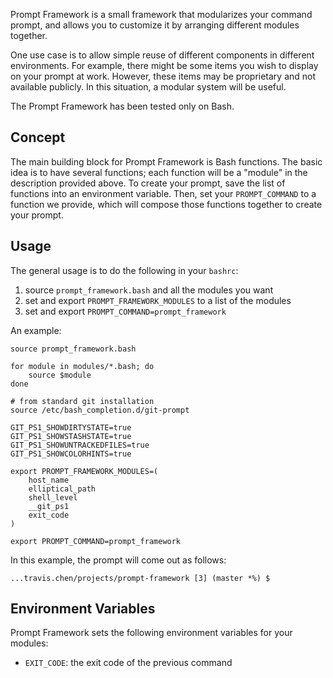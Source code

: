 
Prompt Framework is a small framework that modularizes your command prompt, and
allows you to customize it by arranging different modules together.

One use case is to allow simple reuse of different components in different
environments. For example, there might be some items you wish to display on your
prompt at work. However, these items may be proprietary and not available
publicly. In this situation, a modular system will be useful.

The Prompt Framework has been tested only on Bash.


## Concept

The main building block for Prompt Framework is Bash functions. The basic idea
is to have several functions; each function will be a "module" in the
description provided above. To create your prompt, save the list of functions
into an environment variable. Then, set your `PROMPT_COMMAND` to a function we
provide, which will compose those functions together to create your prompt.


## Usage

The general usage is to do the following in your `bashrc`:

1. source `prompt_framework.bash` and all the modules you want
2. set and export `PROMPT_FRAMEWORK_MODULES` to a list of the modules
3. set and export `PROMPT_COMMAND=prompt_framework`

An example:

    source prompt_framework.bash

    for module in modules/*.bash; do
        source $module
    done

    # from standard git installation
    source /etc/bash_completion.d/git-prompt

    GIT_PS1_SHOWDIRTYSTATE=true
    GIT_PS1_SHOWSTASHSTATE=true
    GIT_PS1_SHOWUNTRACKEDFILES=true
    GIT_PS1_SHOWCOLORHINTS=true

    export PROMPT_FRAMEWORK_MODULES=(
        host_name
        elliptical_path
        shell_level
        __git_ps1
        exit_code
    )

    export PROMPT_COMMAND=prompt_framework

In this example, the prompt will come out as follows:

    ...travis.chen/projects/prompt-framework [3] (master *%) $


## Environment Variables

Prompt Framework sets the following environment variables for your modules:

- `EXIT_CODE`: the exit code of the previous command

